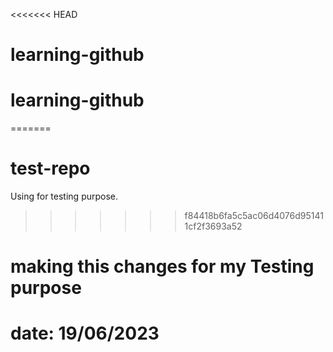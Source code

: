 <<<<<<< HEAD
# learning-github
# learning-github
=======
# test-repo
Using for testing purpose.
>>>>>>> f84418b6fa5c5ac06d4076d951411cf2f3693a52


# making this changes for my Testing purpose

# date: 19/06/2023
